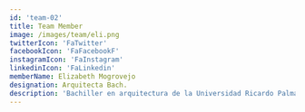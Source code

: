 ```yaml
---
id: 'team-02'
title: Team Member
image: /images/team/eli.png
twitterIcon: 'FaTwitter'
facebookIcon: 'FaFacebookF'
instagramIcon: 'FaInstagram'
linkedinIcon: 'FaLinkedin'
memberName: Elizabeth Mogrovejo
designation: Arquitecta Bach.
description: 'Bachiller en arquitectura de la Universidad Ricardo Palma. Exhibición de trabajo académico del Taller 15 (URP) en Time, Space, Existence (Bienal de Venecia, 2021). Actualmente en desarrollo de tesis para optar por el título de arquitecta con la investigación "Centro productivo, espacios de trabajo y servicios para trabajadores del emporio comercial Gamarra". Docente auxiliar en el Taller 15 (URP).'
---
```

